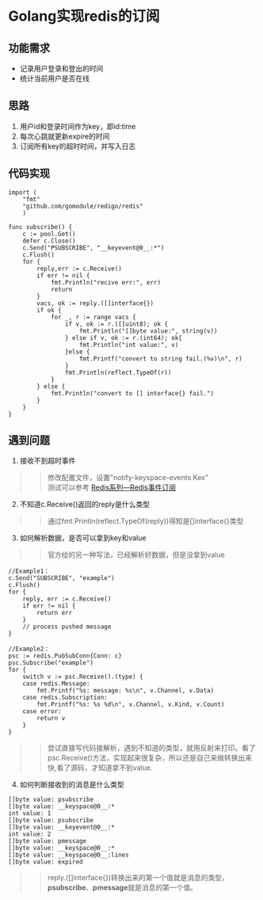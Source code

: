 # Golang实现redis的订阅 #

## 功能需求 ##
* 记录用户登录和登出的时间
* 统计当前用户是否在线

## 思路 ##
1. 用户id和登录时间作为key，即id:time   
2. 每次心跳就更新expire的时间   
3. 订阅所有key的超时时间，并写入日志

## 代码实现 ##
```golang
import (
    "fmt"
    "github.com/gomodule/redigo/redis"
    )

func subscribe() {
	c := pool.Get()
    defer c.Close()
	c.Send("PSUBSCRIBE", "__keyevent@0__:*")
	c.Flush()
	for {
		reply,err := c.Receive() 
		if err != nil {
			fmt.Println("recive err:", err)
			return
		}
		vacs, ok := reply.([]interface{})
		if ok {
			for _, r := range vacs {
				if v, ok := r.([]uint8); ok {
					fmt.Println("[]byte value:", string(v))
				} else if v, ok := r.(int64); ok{
					fmt.Println("int value:", v)
				}else {
					fmt.Printf("convert to string fail.(%v)\n", r)
				}
				fmt.Println(reflect.TypeOf(r))
			}
		} else {
			fmt.Println("convert to [] interface{} fail.")
		}
	}
}
```

## 遇到问题 ##
1. 接收不到超时事件

>> 修改配置文件，设置"notify-keyspace-events Kex"   
>> 测试可以参考 [Redis系列—Redis事件订阅](https://blog.csdn.net/u012758088/article/details/77285499)

2. 不知道c.Receive()返回的reply是什么类型
>> 通过fmt.Println(reflect.TypeOf(reply))得知是[]interface{}类型  

3. 如何解析数据，是否可以拿到key和value
>>官方给的另一种写法，已经解析好数据，但是没拿到value
```golang
//Example1：
c.Send("SUBSCRIBE", "example")
c.Flush()
for {
    reply, err := c.Receive()
    if err != nil {
        return err
    }
    // process pushed message
}

//Example2：
psc := redis.PubSubConn{Conn: c}
psc.Subscribe("example")
for {
    switch v := psc.Receive().(type) {
    case redis.Message:
        fmt.Printf("%s: message: %s\n", v.Channel, v.Data)
    case redis.Subscription:
        fmt.Printf("%s: %s %d\n", v.Channel, v.Kind, v.Count)
    case error:
        return v
    }
}
```
>> 尝试直接写代码接解析，遇到不知道的类型，就用反射来打印。看了psc.Receive()方法，实现起来很复杂，所以还是自己来做转换出来快,看了源码，才知道拿不到value.

4. 如何判断接收到的消息是什么类型
```shell
[]byte value: psubscribe
[]byte value: __keyspace@0__:*
int value: 1
[]byte value: psubscribe
[]byte value: __keyevent@0__:*
int value: 2
[]byte value: pmessage
[]byte value: __keyspace@0__:*
[]byte value: __keyspace@0__:lines
[]byte value: expired
```
>> reply.([]interface{})转换出来的第一个值就是消息的类型，**psubscribe**、**pmessage**就是消息的第一个值。